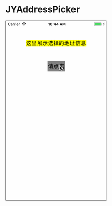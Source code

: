 # JYAddressPicker
![image](https://github.com/JyHiting/JYAddressPicker/blob/master/jy_address_picker.gif)
